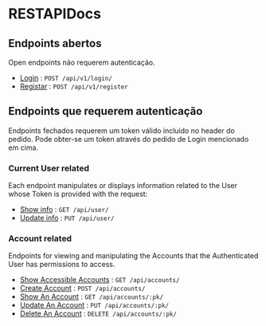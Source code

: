 # RESTAPIDocs 

## Endpoints abertos

Open endpoints não requerem autenticação.

* [Login](auth/login.md) : `POST /api/v1/login/`
* [Registar](auth/register.md) : `POST /api/v1/register` 

## Endpoints que requerem autenticação

Endpoints fechados requerem um token válido incluído no header do pedido. Pode obter-se um token através do pedido de Login mencionado em cima.

### Current User related

Each endpoint manipulates or displays information related to the User whose
Token is provided with the request:

* [Show info](user/get.md) : `GET /api/user/`
* [Update info](user/put.md) : `PUT /api/user/`

### Account related

Endpoints for viewing and manipulating the Accounts that the Authenticated User
has permissions to access.

* [Show Accessible Accounts](accounts/get.md) : `GET /api/accounts/`
* [Create Account](accounts/post.md) : `POST /api/accounts/`
* [Show An Account](accounts/pk/get.md) : `GET /api/accounts/:pk/`
* [Update An Account](accounts/pk/put.md) : `PUT /api/accounts/:pk/`
* [Delete An Account](accounts/pk/delete.md) : `DELETE /api/accounts/:pk/`